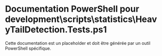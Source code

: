 # Documentation PowerShell pour development\scripts\statistics\HeavyTailDetection.Tests.ps1

Cette documentation est un placeholder et doit être générée par un outil PowerShell spécifique.
